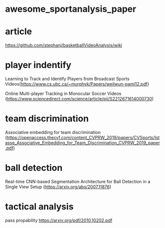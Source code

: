 # awesome_sportanalysis_paper

# article
https://github.com/stephanj/basketballVideoAnalysis/wiki


# player indentify
Learning to Track and Identify Players from Broadcast Sports Videos(https://www.cs.ubc.ca/~murphyk/Papers/weilwun-pami12.pdf)

Online Multi-player Tracking in Monocular Soccer Videos
(https://www.sciencedirect.com/science/article/pii/S2212671614000730)


# team discrimination
Associative embedding for team discrimination
(https://openaccess.thecvf.com/content_CVPRW_2019/papers/CVSports/Istasse_Associative_Embedding_for_Team_Discrimination_CVPRW_2019_paper.pdf)

# ball detection
Real-time CNN-based Segmentation Architecture for Ball Detection in a Single View Setup
(https://arxiv.org/abs/2007.11876)

# tactical analysis
pass propability
https://arxiv.org/pdf/2010.10202.pdf

